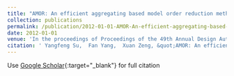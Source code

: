 ```yaml
---
title: "AMOR: An efficient aggregating based model order reduction method for many-terminal interconnect circuits"
collection: publications
permalink: /publication/2012-01-01-AMOR-An-efficient-aggregating-based-model-order-reduction-method-for-many-terminal-interconnect-circuits
date: 2012-01-01
venue: 'In the proceedings of Proceedings of the 49th Annual Design Automation Conference'
citation: ' Yangfeng Su,  Fan Yang,  Xuan Zeng, &quot;AMOR: An efficient aggregating based model order reduction method for many-terminal interconnect circuits.&quot; In the proceedings of Proceedings of the 49th Annual Design Automation Conference, 2012.'
---
```

Use [Google Scholar](https://scholar.google.com/scholar?q=AMOR:+An+efficient+aggregating+based+model+order+reduction+method+for+many+terminal+interconnect+circuits){:target="_blank"} for full citation